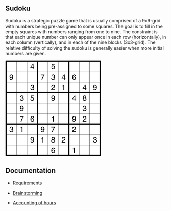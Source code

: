 ## Sudoku

Sudoku is a strategic puzzle game that is usually comprised of a 9x9-grid with numbers being pre-assigned to some squares. The goal is to fill in the empty squares with numbers ranging from one to nine. The constraint is that each unique number can only appear once in each row (horizontally), in each column (vertically), and in each of the nine blocks (3x3-grid). The relative difficulty of solving the sudoku is generally easier when more initial numbers are given.

<!-- ![Sudoku](./documents/images/sudoku.png) -->
<img src="./documents/images/sudoku.png" width="300" height="300" />

## Documentation

<!-- -Käyttöohje -->
- [Requirements](https://github.com/Ozath/ot-harjoitustyo/blob/master/documents/requirements.md)

- [Brainstorming](https://github.com/Ozath/ot-harjoitustyo/blob/master/documents/brainstorming.md)
<!-- -Arkkitehtuurikuvaus -->
<!-- -Testausdokumentti -->
- [Accounting of hours](https://github.com/Ozath/ot-harjoitustyo/blob/master/documents/accountingofhours.md)
